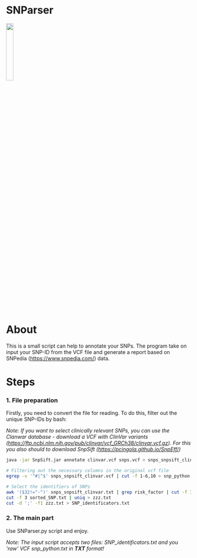 # SNParser

<img src="https://s1.gifyu.com/images/tumblr_p3hky5x2Ce1tpia39o1_500.gif" width="20%">

# About

This is a small script can help to annotate your SNPs. The program take on input your SNP-ID from the VCF file and generate a report based on SNPedia (https://www.snpedia.com/) data.

# Steps

### 1. File preparation
Firstly, you need to convert the file for reading. To do this, filter out the unique SNP-IDs by bash:

*Note: If you want to select clinically relevant SNPs, you can use the Clanwar database - download a VCF with ClinVar variants (https://ftp.ncbi.nlm.nih.gov/pub/clinvar/vcf_GRCh38/clinvar.vcf.gz). For this you also should to download SnpSift (https://pcingola.github.io/SnpEff/)*

```bash
java -jar SnpSift.jar annotate clinvar.vcf snps.vcf > snps_snpsift_clinvar.vcf 
```

```bash
# Filtering out the necessary columns in the original vcf file
egrep -v '^#|^$' snps_snpsift_clinvar.vcf | cut -f 1-6,10 > snp_python.txt

# Select the identifiers of SNPs
awk '($32!="-")' snps_snpsift_clinvar.txt | grep risk_factor | cut -f 1-3,19 | sort | uniq > sorted_SNP.txt
cut -f 3 sorted_SNP.txt | uniq > zzz.txt
cut -d ';' -f1 zzz.txt > SNP_identificators.txt
```

### 2. The main part

Use SNParser.py script and enjoy. 

*Note: The input script accepts two files: SNP_identificators.txt and you 'raw' VCF snp_python.txt in __TXT__ format!*
